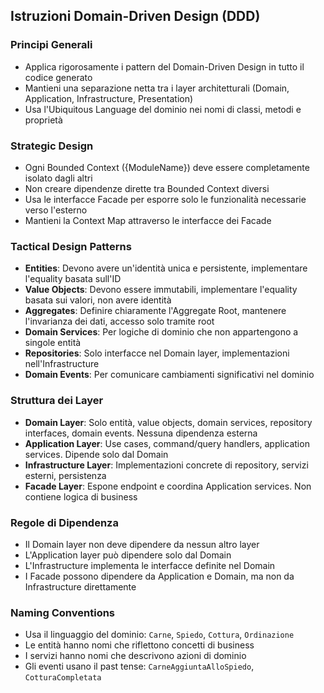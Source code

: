 ## Istruzioni Domain-Driven Design (DDD)

### Principi Generali
- Applica rigorosamente i pattern del Domain-Driven Design in tutto il codice generato
- Mantieni una separazione netta tra i layer architetturali (Domain, Application, Infrastructure, Presentation)
- Usa l'Ubiquitous Language del dominio nei nomi di classi, metodi e proprietà

### Strategic Design
- Ogni Bounded Context ({ModuleName}) deve essere completamente isolato dagli altri
- Non creare dipendenze dirette tra Bounded Context diversi
- Usa le interfacce Facade per esporre solo le funzionalità necessarie verso l'esterno
- Mantieni la Context Map attraverso le interfacce dei Facade

### Tactical Design Patterns
- **Entities**: Devono avere un'identità unica e persistente, implementare l'equality basata sull'ID
- **Value Objects**: Devono essere immutabili, implementare l'equality basata sui valori, non avere identità
- **Aggregates**: Definire chiaramente l'Aggregate Root, mantenere l'invarianza dei dati, accesso solo tramite root
- **Domain Services**: Per logiche di dominio che non appartengono a singole entità
- **Repositories**: Solo interfacce nel Domain layer, implementazioni nell'Infrastructure
- **Domain Events**: Per comunicare cambiamenti significativi nel dominio

### Struttura dei Layer
- **Domain Layer**: Solo entità, value objects, domain services, repository interfaces, domain events. Nessuna dipendenza esterna
- **Application Layer**: Use cases, command/query handlers, application services. Dipende solo dal Domain
- **Infrastructure Layer**: Implementazioni concrete di repository, servizi esterni, persistenza
- **Facade Layer**: Espone endpoint e coordina Application services. Non contiene logica di business

### Regole di Dipendenza
- Il Domain layer non deve dipendere da nessun altro layer
- L'Application layer può dipendere solo dal Domain
- L'Infrastructure implementa le interfacce definite nel Domain
- I Facade possono dipendere da Application e Domain, ma non da Infrastructure direttamente

### Naming Conventions
- Usa il linguaggio del dominio: `Carne`, `Spiedo`, `Cottura`, `Ordinazione`
- Le entità hanno nomi che riflettono concetti di business
- I servizi hanno nomi che descrivono azioni di dominio
- Gli eventi usano il past tense: `CarneAggiuntaAlloSpiedo`, `CotturaCompletata`